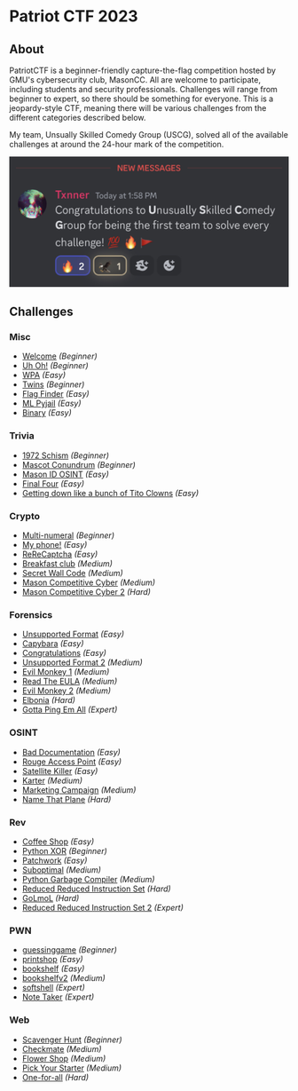 # Patriot CTF 2023

## About

PatriotCTF is a beginner-friendly capture-the-flag competition hosted by GMU's cybersecurity club, MasonCC. All are welcome to participate, including students and security professionals. Challenges will range from beginner to expert, so there should be something for everyone. This is a jeopardy-style CTF, meaning there will be various challenges from the different categories described below. 

My team, Unsually Skilled Comedy Group (USCG), solved all of the available challenges at around the 24-hour mark of the competition.

![first](images/uscg.png)

## Challenges

### Misc

* [Welcome](challenges/Misc/welcome/) <em>(Beginner)</em>
* [Uh Oh!](challenges/Misc/uh-oh/) <em>(Beginner)</em>
* [WPA](challenges/Misc/wpa/) <em>(Easy)</em>
* [Twins](challenges/Misc/twins/) <em>(Beginner)</em>
* [Flag Finder](challenges/Misc/flag-finder/) <em>(Easy)</em>
* [ML Pyjail](challenges/Misc/ml-pyjail/) <em>(Easy)</em>
* [Binary](challenges/Misc/binary/) <em>(Easy)</em>
### Trivia

* [1972 Schism](challenges/Trivia/1972-schism/) <em>(Beginner)</em>
* [Mascot Conundrum](challenges/Trivia/mascot-conundrum/) <em>(Beginner)</em>
* [Mason ID OSINT](challenges/Trivia/mason-id-osint/) <em>(Easy)</em>
* [Final Four](challenges/Trivia/final-four/) <em>(Easy)</em>
* [Getting down like a bunch of Tito Clowns](challenges/Trivia/getting-down-like-a-bunch-of-tito-clowns/) <em>(Easy)</em>
### Crypto

* [Multi-numeral](challenges/Crypto/multi-numeral/) <em>(Beginner)</em>
* [My phone!](challenges/Crypto/my-phone/) <em>(Easy)</em>
* [ReReCaptcha](challenges/Crypto/rerecaptcha/) <em>(Easy)</em>
* [Breakfast club](challenges/Crypto/breakfast-club/) <em>(Medium)</em>
* [Secret Wall Code](challenges/Crypto/secret-wall-code/) <em>(Medium)</em>
* [Mason Competitive Cyber](challenges/Crypto/mason-competitive-cyber/) <em>(Medium)</em>
* [Mason Competitive Cyber 2](challenges/Crypto/mason-competitive-cyber-2/) <em>(Hard)</em>
### Forensics

* [Unsupported Format](challenges/Forensics/unsupported-format/) <em>(Easy)</em>
* [Capybara](challenges/Forensics/capybara/) <em>(Easy)</em>
* [Congratulations](challenges/Forensics/congratulations/) <em>(Easy)</em>
* [Unsupported Format 2](challenges/Forensics/unsupported-format-2/) <em>(Medium)</em>
* [Evil Monkey 1](challenges/Forensics/evil-monkey-1/) <em>(Medium)</em>
* [Read The EULA](challenges/Forensics/read-the-eula/) <em>(Medium)</em>
* [Evil Monkey 2](challenges/Forensics/evil-monkey-2/) <em>(Medium)</em>
* [Elbonia](challenges/Forensics/elbonia/) <em>(Hard)</em>
* [Gotta Ping Em All](challenges/Forensics/gotta-ping-em-all/) <em>(Expert)</em>
### OSINT

* [Bad Documentation](challenges/OSINT/bad-documentation/) <em>(Easy)</em>
* [Rouge Access Point](challenges/OSINT/rouge-access-point/) <em>(Easy)</em>
* [Satellite Killer](challenges/OSINT/satellite-killer/) <em>(Easy)</em>
* [Karter](challenges/OSINT/karter/) <em>(Medium)</em>
* [Marketing Campaign](challenges/OSINT/marketing-campaign/) <em>(Medium)</em>
* [Name That Plane](challenges/OSINT/name-that-plane/) <em>(Hard)</em>
### Rev

* [Coffee Shop](challenges/Rev/coffee-shop/) <em>(Easy)</em>
* [Python XOR](challenges/Rev/python-xor/) <em>(Beginner)</em>
* [Patchwork](challenges/Rev/patchwork/) <em>(Easy)</em>
* [Suboptimal](challenges/Rev/suboptimal/) <em>(Medium)</em>
* [Python Garbage Compiler](challenges/Rev/python-garbage-compiler/) <em>(Medium)</em>
* [Reduced Reduced Instruction Set](challenges/Rev/reduced-reduced-instruction-set/) <em>(Hard)</em>
* [GoLmoL](challenges/Rev/golmol/) <em>(Hard)</em>
* [Reduced Reduced Instruction Set 2](challenges/Rev/reduced-reduced-instruction-set-2/) <em>(Expert)</em>
### PWN

* [guessinggame](challenges/PWN/guessinggame/) <em>(Beginner)</em>
* [printshop](challenges/PWN/printshop/) <em>(Easy)</em>
* [bookshelf](challenges/PWN/bookshelf/) <em>(Easy)</em>
* [bookshelfv2](challenges/PWN/bookshelfv2/) <em>(Medium)</em>
* [softshell](challenges/PWN/softshell/) <em>(Expert)</em>
* [Note Taker](challenges/PWN/note-taker/) <em>(Expert)</em>
### Web

* [Scavenger Hunt](challenges/Web/scavenger-hunt/) <em>(Beginner)</em>
* [Checkmate](challenges/Web/checkmate/) <em>(Medium)</em>
* [Flower Shop](challenges/Web/flower-shop/) <em>(Medium)</em>
* [Pick Your Starter](challenges/Web/pick-your-starter/) <em>(Medium)</em>
* [One-for-all](challenges/Web/one-for-all/) <em>(Hard)</em>
